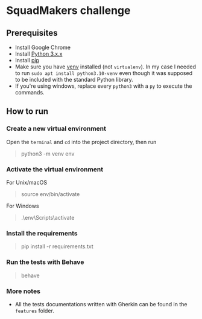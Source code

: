 # SquadMakers challenge    
## Prerequisites
- Install Google Chrome
- Install [Python 3.x.x](https://docs.python.org/3/using/index.html)
- Install [pip](https://pip.pypa.io/en/latest/getting-started/)
- Make sure you have [venv](https://docs.python.org/3/library/venv.html#module-venv) installed (not `virtualenv`). In my case I needed to run `sudo apt install python3.10-venv` even though it was supposed to be included with the standard Python library.
-  If you're using windows, replace every `python3` with a `py` to execute the commands.

## How to run
### Create a new virtual environment  
Open the `terminal` and `cd` into the project directory, then run 
>python3 -m venv env
### Activate the virtual environment
For Unix/macOS
> source env/bin/activate

For Windows
>.\env\Scripts\activate
### Install the requirements
> pip install -r requirements.txt
### Run the tests with Behave
> behave

### More notes
- All the tests documentations written with Gherkin can be found in the `features` folder.









